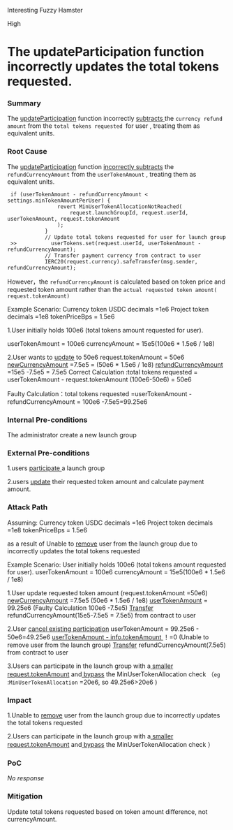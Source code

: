 Interesting Fuzzy Hamster

High

# The updateParticipation function incorrectly updates the total tokens requested.

### Summary



The [updateParticipation](https://github.com/sherlock-audit/2025-02-rova/blob/fe68ceb7d90693f9be5c7fb94dde130da8d60d9e/rova-contracts/src/Launch.sol#L312) function incorrectly [subtracts ](https://github.com/sherlock-audit/2025-02-rova/blob/fe68ceb7d90693f9be5c7fb94dde130da8d60d9e/rova-contracts/src/Launch.sol#L361)the `currency refund amount` from the `total tokens requested `for user , treating them as equivalent units.

### Root Cause

The [updateParticipation](https://github.com/sherlock-audit/2025-02-rova/blob/fe68ceb7d90693f9be5c7fb94dde130da8d60d9e/rova-contracts/src/Launch.sol#L312) function [incorrectly subtracts](https://github.com/sherlock-audit/2025-02-rova/blob/fe68ceb7d90693f9be5c7fb94dde130da8d60d9e/rova-contracts/src/Launch.sol#L361) the` refundCurrencyAmount`  from the `userTokenAmount`  , treating them as equivalent units.
```solidity
 if (userTokenAmount - refundCurrencyAmount < settings.minTokenAmountPerUser) {
                revert MinUserTokenAllocationNotReached(
                    request.launchGroupId, request.userId, userTokenAmount, request.tokenAmount
                );
            }
            // Update total tokens requested for user for launch group
 >>           userTokens.set(request.userId, userTokenAmount - refundCurrencyAmount);
            // Transfer payment currency from contract to user
            IERC20(request.currency).safeTransfer(msg.sender, refundCurrencyAmount);

```
However，the `refundCurrencyAmount` is calculated  based on token price and requested token amount rather than the `actual requested token amount( request.tokenAmount)`

Example Scenario:
Currency token USDC  decimals =1e6
Project token decimals =1e8
tokenPriceBps = 1.5e6

1.User initially holds 100e6 (total tokens amount requested for user).

userTokenAmount = 100e6
currencyAmount = 15e5(100e6 * 1.5e6 / 1e8)

2.User wants to [update](https://github.com/sherlock-audit/2025-02-rova/blob/fe68ceb7d90693f9be5c7fb94dde130da8d60d9e/rova-contracts/src/Launch.sol#L351) to 50e6
request.tokenAmount = 50e6
[newCurrencyAmount](https://github.com/sherlock-audit/2025-02-rova/blob/fe68ceb7d90693f9be5c7fb94dde130da8d60d9e/rova-contracts/src/Launch.sol#L346)  =7.5e5 = (50e6 * 1.5e6 / 1e8)
[refundCurrencyAmount](https://github.com/sherlock-audit/2025-02-rova/blob/fe68ceb7d90693f9be5c7fb94dde130da8d60d9e/rova-contracts/src/Launch.sol#L353) =15e5 -7.5e5 = 7.5e5
Correct Calculation :total tokens requested = userTokenAmount - request.tokenAmount (100e6-50e6) =  50e6

Faulty Calculation：total tokens requested =userTokenAmount - refundCurrencyAmount = 100e6 -7.5e5=99.25e6

### Internal Pre-conditions

The administrator create a new launch group 

### External Pre-conditions

1.users [participate ](https://github.com/sherlock-audit/2025-02-rova/blob/fe68ceb7d90693f9be5c7fb94dde130da8d60d9e/rova-contracts/src/Launch.sol#L215)a launch group 

2.users [update](https://github.com/sherlock-audit/2025-02-rova/blob/fe68ceb7d90693f9be5c7fb94dde130da8d60d9e/rova-contracts/src/Launch.sol#L312) their requested token amount and calculate payment amount.

### Attack Path
Assuming:
Currency token USDC decimals =1e6
Project token decimals =1e8
tokenPriceBps = 1.5e6

as a result of Unable to [remove](https://github.com/sherlock-audit/2025-02-rova/blob/fe68ceb7d90693f9be5c7fb94dde130da8d60d9e/rova-contracts/src/Launch.sol#L437) user from the launch group due to  incorrectly updates the total tokens requested

Example Scenario:
User initially holds 100e6 (total tokens amount requested for user).
userTokenAmount = 100e6
currencyAmount = 15e5(100e6 * 1.5e6 / 1e8)

1.User update requested token amount (request.tokenAmount =50e6)
[newCurrencyAmount](https://github.com/sherlock-audit/2025-02-rova/blob/fe68ceb7d90693f9be5c7fb94dde130da8d60d9e/rova-contracts/src/Launch.sol#L346)  =7.5e5 (50e6 * 1.5e6 / 1e8)
[userTokenAmount](https://github.com/sherlock-audit/2025-02-rova/blob/fe68ceb7d90693f9be5c7fb94dde130da8d60d9e/rova-contracts/src/Launch.sol#L361) = 99.25e6 (Faulty Calculation  100e6 -7.5e5)
[Transfer](https://github.com/sherlock-audit/2025-02-rova/blob/fe68ceb7d90693f9be5c7fb94dde130da8d60d9e/rova-contracts/src/Launch.sol#L363) refundCurrencyAmount(15e5-7.5e5 = 7.5e5) from contract to user 

2.User [cancel existing participation](https://github.com/sherlock-audit/2025-02-rova/blob/fe68ceb7d90693f9be5c7fb94dde130da8d60d9e/rova-contracts/src/Launch.sol#L404)
userTokenAmount = 99.25e6 - 50e6=49.25e6
[userTokenAmount - info.tokenAmount ](https://github.com/sherlock-audit/2025-02-rova/blob/fe68ceb7d90693f9be5c7fb94dde130da8d60d9e/rova-contracts/src/Launch.sol#L437)！=0  (Unable to remove user from the launch group)
[Transfer](https://github.com/sherlock-audit/2025-02-rova/blob/fe68ceb7d90693f9be5c7fb94dde130da8d60d9e/rova-contracts/src/Launch.sol#L452) refundCurrencyAmount(7.5e5) from contract to user 

3.Users can participate in the launch group with a[ smaller request.tokenAmount](https://github.com/sherlock-audit/2025-02-rova/blob/fe68ceb7d90693f9be5c7fb94dde130da8d60d9e/rova-contracts/src/Launch.sol#L252) and[ bypass](https://github.com/sherlock-audit/2025-02-rova/blob/fe68ceb7d90693f9be5c7fb94dde130da8d60d9e/rova-contracts/src/Launch.sol#L258) the MinUserTokenAllocation check  （`eg` :`MinUserTokenAllocation` =20e6,  so  49.25e6>20e6 )

### Impact

1.Unable to [remove](https://github.com/sherlock-audit/2025-02-rova/blob/fe68ceb7d90693f9be5c7fb94dde130da8d60d9e/rova-contracts/src/Launch.sol#L437) user from the launch group due to incorrectly updates the total tokens requested

2.Users can participate in the launch group with a[ smaller request.tokenAmount](https://github.com/sherlock-audit/2025-02-rova/blob/fe68ceb7d90693f9be5c7fb94dde130da8d60d9e/rova-contracts/src/Launch.sol#L252) and[ bypass](https://github.com/sherlock-audit/2025-02-rova/blob/fe68ceb7d90693f9be5c7fb94dde130da8d60d9e/rova-contracts/src/Launch.sol#L258) the MinUserTokenAllocation check ）

### PoC

_No response_

### Mitigation

Update total tokens requested based on token amount difference, not currencyAmount.